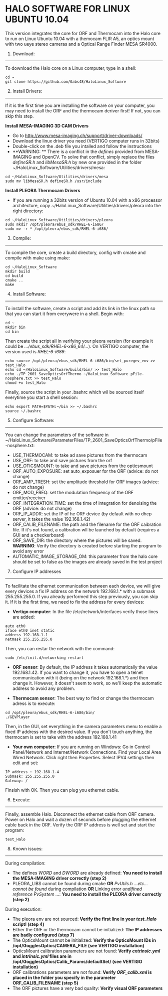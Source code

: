 
HALO SOFTWARE FOR LINUX UBUNTU 10.04
====================================

This version integrates the core for ORF and Thermocam into the Halo core to run on Linux Ubuntu 10.04 with a themocam FLIR A5, an optics mount with two ueye stereo cameras and a Optical Range Finder MESA SR4000.


1. Download:
------------

To download the Halo core on a Linux computer, type in a shell:
```
cd ~
git clone https://github.com/Gabs48/HaloLinux_Software
```

2. Install Drivers:
-------------------
If it is the first time you are installing the software on your computer, you may need to install the ORF and the thermocam deriver first! If not, you can skip this step.

**Install MESA-IMAGING 3D CAM Drivers**
- Go to http://www.mesa-imaging.ch/support/driver-downloads/
- Download the linux driver you need (VERTIGO computer runs in 32bits)
- Double-click on the .deb file you intalled and follow the instructions
- **WARNING: ** There is a conflict in the *defines* provided from MESA-IMAGING and OpenCV. To solve that conflict, simply replace the files *defineSR.h* and *libMesaSR.h* by new one provided in the folder ~/HaloLinux_Software/Utilities/drivers/mesa:
```
cd ~/HaloLinux_Software/Utilities/drivers/mesa
sudo mv libMesaSR.h defineSR.h /usr/include
```

**Install PLEORA Thermocam Drivers**
- If you are running a 32bits version of Ubuntu 10.04 with a x86 processor architecture, copy ~/HaloLinux_Software/Utilities/drivers/pleora into the right directory:
```
cd ~/HaloLinux_Software/Utilities/drivers/pleora
sudo mkdir /opt/pleora/ebus_sdk/RHEL-6-i686/
sudo mv -r * /opt/pleora/ebus_sdk/RHEL-6-i686/
```


3. Compile:
-----------

To compile the core, create a build directory, config with cmake and compile with make using make:
```
cd ~/HaloLinux_Software
mkdir build
cd build
cmake ..
make
```

4. Install Software:
--------------------

To install the software, create a script and add its link in the linux path so that you can start it from everywere in a shell. Begin with:
```
cd ~
mkdir bin
cd bin
```
Then create the script all in verifying your pleora version (for example it could be *.../ebus_sdk/RHEL-6-x86_64/...*). On VERTIGO computer, the version used is *RHEL-6-i686*:
```
echo source /opt/pleora/ebus_sdk/RHEL-6-i686/bin/set_puregev_env >> test_Halo
echo cd ~/HaloLinux_Software/build/bin/ >> test_Halo
echo ./TP_2601_SaveOpticsOrfThermo ~/HaloLinux_Software pFile-nosphere.txt >> test_Halo
chmod +x test_Halo
```
Finally, source the script in your .bashrc which wil be sourced itself everytime you start a shell session:
```
echo export PATH=$PATH:~/bin >> ~/.bashrc
source ~/.bashrc
```

5. Configure Software:
---------------------

You can change the parameters of the software in ~/HaloLinux_Software/ParameterFiles/TP_2601_SaveOpticsOrfThermo/pFile-nosphere.txt:
- USE_THERMOCAM: to take ad save pictures from the thermocam
- USE_ORF: to take and save pictures from the orf
- USE_OTICSMOUNT: to take and save pictures from the opticsmount
- ORF_AUTO_EXPOSURE: set auto_exposuer for the ORF (advice: do not change)
- ORF_AMP_TRESH: set the amplitude threshold for ORF images (advice: do not change)
- ORF_MOD_FREQ: set the modulation frequency of the ORF emitter/receiver
- ORF_INTEGRATION_TIME: set the time of integration for denoising the ORF (advice: do not change)
- ORF_IP_ADDR: set the IP of he ORF device (by default with no dhcp server, it takes the value 192.168.1.42)
- ORF_CALIB_FILENAME: the path and the filename for the ORF caibration file. If it's not found, a calibration wll be launched by default (requires a GUI and a checkerboard)
- ORF_SAVE_DIR: the directory where the pictures will be saved. **WARNING**: Verify the directory is created before starting the program to avoid any error
- AUTOMATIC_IMAGE_STORAGE_OM: this parameter from the halo core should be set to false as the images are already saved in the test project


7. Configure IP addresses
-------------------------

To facilitate the ethernet communication between each device, we  will give every devices a fix IP address on the network 192.168.1.* with a submask 255.255.255.0. If you already performed this step previously, you can skip it. If it is the first time, we need to fix the address for every devices:

- **Vertigo computer**: In the file /etc/network/interfaces verify those lines are added:
```
auto eth0
iface eth0 inet static
address 192.168.1.1
netmask 255.255.255.0
```
Then, you can restar the network with the command:
```
sudo /etc/init.d/networking restart
```

- **ORF sensor**: By default, the IP address it takes automatically the value 192.168.1.42. If you want to change it, you have to open a telnet communication with it (being on the network 192.168.1.*) and then change it. However, it doesn't seem to work, so we'll keep the automatic address to avoid any problem.

- **Thermocam sensor**: The best way to find or change the thermocam adress is to execute:
```
cd /opt/pleora/ebus_sdk/RHEL-6-i686/bin/
./GEVPlayer
```
Then, in the GUI, set everything in the camera parameters menu to enable a fixed IP address with the desired value. If you don't touch anything, the thermocam is set to take with the address 192.168.1.41

- **Your own computer**: If you are running on Windows: Go in Control Panel/Network and Internet/Network Connections. Find your Local Area Wired Network. Click right then Properties. Select IPV4 settings then edit and set:
```
IP address : 192.168.1.4
Submask: 255.255.255.0
Gateway: /
```
Finsish with OK. Then you can plug you ethernet cable.


6. Execute:
-----------

Finally, assemble Halo. Disconnect the ethernet cable from ORF camera. Power on Halo and wait a dozen of seconds before plugging the ethernet cable back in the ORF. Verify the ORF IP address is well set and start the program:
```
test_Halo
```

8. Known issues:
-------------

During compilation:
- The defines *WORD* and *DWORD* are already defined: **You need to install the MESA-IMAGING driver correctly (step 2)**
- PLEORA_LIBS cannot be found during cmake **OR** *PvUtils.h ...etc... cannot be found* during compilation **OR** Linking error *undifined reference PvSystem ...*: **You need to install the PLEORA driver correctly (step 2)**

During execution:
- The pleora env are not sourced: **Verify the first line in your *test_Halo* script! (step 4)**
- Either the ORF or the thermocam cannot be initialized: **The IP addresses are badly configured (step 7)**
- The OpticsMount cannot be initialized: **Verify the OpticsMount IDs in /opt/GogglesOptics/CAMERA_FILE (see VERTIGO installation)**
- OpticsMount calibration parameters are not found: **Verify *extrinsic.yml* and *intrinsic.yml* files are in /opt/GogglesOptics/Calib_Params/defaultSet/ (see VERTIGO installation)**
- ORF calibrations parameters are not found: **Verify *ORF_calib.xml* is placed in the folder you specify in the parameter ORF_CALIB_FILENAME (step 5)**
- The ORF pictures have a very bad quality: **Verify visual ORF parameters**

